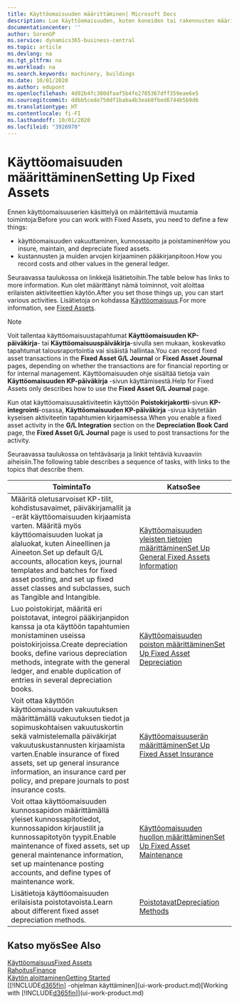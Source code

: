 ```yaml
---
title: Käyttöomaisuuden määrittäminen| Microsoft Docs
description: Lue käyttöomaisuuden, kuten koneiden tai rakennusten määrittämiseen tarvittavasta tehtäväsarjasta.
documentationcenter: ''
author: SorenGP
ms.service: dynamics365-business-central
ms.topic: article
ms.devlang: na
ms.tgt_pltfrm: na
ms.workload: na
ms.search.keywords: machinery, buildings
ms.date: 10/01/2020
ms.author: edupont
ms.openlocfilehash: 4d92b4fc380dfaaf5b4fe2705367dff359eae6e5
ms.sourcegitcommit: ddbb5cede750df1baba4b3eab8fbed6744b5b9d6
ms.translationtype: HT
ms.contentlocale: fi-FI
ms.lasthandoff: 10/01/2020
ms.locfileid: "3926970"
---
```

# <a name="setting-up-fixed-assets"></a><span data-ttu-id="a0707-103">Käyttöomaisuuden määrittäminen</span><span class="sxs-lookup"><span data-stu-id="a0707-103">Setting Up Fixed Assets</span></span>
<span data-ttu-id="a0707-104">Ennen käyttöomaisuuserien käsittelyä on määritettäviä muutamia toimintoja:</span><span class="sxs-lookup"><span data-stu-id="a0707-104">Before you can work with Fixed Assets, you need to define a few things:</span></span>  

* <span data-ttu-id="a0707-105">käyttöomaisuuden vakuuttaminen, kunnossapito ja poistaminen</span><span class="sxs-lookup"><span data-stu-id="a0707-105">How you insure, maintain, and depreciate fixed assets.</span></span>  
* <span data-ttu-id="a0707-106">kustannusten ja muiden arvojen kirjaaminen pääkirjanpitoon.</span><span class="sxs-lookup"><span data-stu-id="a0707-106">How you record costs and other values in the general ledger.</span></span>  

<span data-ttu-id="a0707-107">Seuraavassa taulukossa on linkkejä lisätietoihin.</span><span class="sxs-lookup"><span data-stu-id="a0707-107">The table below has links to more information.</span></span> <span data-ttu-id="a0707-108">Kun olet määrittänyt nämä toiminnot, voit aloittaa erilaisten aktiviteettien käytön.</span><span class="sxs-lookup"><span data-stu-id="a0707-108">After you set those things up, you can start various activities.</span></span> <span data-ttu-id="a0707-109">Lisätietoja on kohdassa [Käyttöomaisuus](fa-manage.md).</span><span class="sxs-lookup"><span data-stu-id="a0707-109">For more information, see [Fixed Assets](fa-manage.md).</span></span>  

> [!NOTE]  
>   <span data-ttu-id="a0707-110">Voit tallentaa käyttöomaisuustapahtumat **Käyttöomaisuuden KP-päiväkirja**- tai **Käyttöomaisuuspäiväkirja**-sivulla sen mukaan, koskevatko tapahtumat talousraportointia vai sisäistä hallintaa.</span><span class="sxs-lookup"><span data-stu-id="a0707-110">You can record fixed asset transactions in the **Fixed Asset G/L Journal** or **Fixed Asset Journal** pages, depending on whether the transactions are for financial reporting or for internal management.</span></span> <span data-ttu-id="a0707-111">Käyttöomaisuuden ohje sisältää tietoja vain **Käyttöomaisuuden KP-päiväkirja** -sivun käyttämisestä.</span><span class="sxs-lookup"><span data-stu-id="a0707-111">Help for Fixed Assets only describes how to use the **Fixed Asset G/L Journal** page.</span></span>  

<span data-ttu-id="a0707-112">Kun otat käyttöomaisuusaktiviteetin käyttöön **Poistokirjakortti**-sivun **KP-integrointi**-osassa, **Käyttöomaisuuden KP-päiväkirja** -sivua käytetään kyseisen aktiviteetin tapahtumien kirjaamisessa.</span><span class="sxs-lookup"><span data-stu-id="a0707-112">When you enable a fixed asset activity in the **G/L Integration** section on the **Depreciation Book Card** page, the **Fixed Asset G/L Journal** page is used to post transactions for the activity.</span></span>

<span data-ttu-id="a0707-113">Seuraavassa taulukossa on tehtäväsarja ja linkit tehtäviä kuvaaviin aiheisiin.</span><span class="sxs-lookup"><span data-stu-id="a0707-113">The following table describes a sequence of tasks, with links to the topics that describe them.</span></span>  

| <span data-ttu-id="a0707-114">Toiminta</span><span class="sxs-lookup"><span data-stu-id="a0707-114">To</span></span> | <span data-ttu-id="a0707-115">Katso</span><span class="sxs-lookup"><span data-stu-id="a0707-115">See</span></span> |
| --- | --- |
| <span data-ttu-id="a0707-116">Määritä oletusarvoiset KP-tilit, kohdistusavaimet, päiväkirjamallit ja -erät käyttöomaisuuden kirjaamista varten. Määritä myös käyttöomaisuuden luokat ja alaluokat, kuten Aineellinen ja Aineeton.</span><span class="sxs-lookup"><span data-stu-id="a0707-116">Set up default G/L accounts, allocation keys, journal templates and batches for fixed asset posting, and set up fixed asset classes and subclasses, such as Tangible and Intangible.</span></span> |[<span data-ttu-id="a0707-117">Käyttöomaisuuden yleisten tietojen määrittäminen</span><span class="sxs-lookup"><span data-stu-id="a0707-117">Set Up General Fixed Assets Information</span></span>](fa-how-setup-general.md) |
| <span data-ttu-id="a0707-118">Luo poistokirjat, määritä eri poistotavat, integroi pääkirjanpidon kanssa ja ota käyttöön tapahtumien monistaminen useissa poistokirjoissa.</span><span class="sxs-lookup"><span data-stu-id="a0707-118">Create depreciation books, define various depreciation methods, integrate with the general ledger, and enable duplication of entries in several depreciation books.</span></span> |[<span data-ttu-id="a0707-119">Käyttöomaisuuden poiston määrittäminen</span><span class="sxs-lookup"><span data-stu-id="a0707-119">Set Up Fixed Asset Depreciation</span></span>](fa-how-setup-depreciation.md) |
| <span data-ttu-id="a0707-120">Voit ottaa käyttöön käyttöomaisuuden vakuutuksen määrittämällä vakuutuksen tiedot ja sopimuskohtaisen vakuutuskortin sekä valmistelemalla päiväkirjat vakuutuskustannusten kirjaamista varten.</span><span class="sxs-lookup"><span data-stu-id="a0707-120">Enable insurance of fixed assets, set up general insurance information, an insurance card per policy, and prepare journals to post insurance costs.</span></span> |[<span data-ttu-id="a0707-121">Käyttöomaisuuserän määrittäminen</span><span class="sxs-lookup"><span data-stu-id="a0707-121">Set Up Fixed Asset Insurance</span></span>](fa-how-setup-insurance.md) |
| <span data-ttu-id="a0707-122">Voit ottaa käyttöomaisuuden kunnossapidon määrittämällä yleiset kunnossapitotiedot, kunnossapidon kirjaustilit ja kunnossapitotyön tyypit.</span><span class="sxs-lookup"><span data-stu-id="a0707-122">Enable maintenance of fixed assets, set up general maintenance information, set up maintenance posting accounts, and define types of maintenance work.</span></span> |[<span data-ttu-id="a0707-123">Käyttöomaisuuden huollon määrittäminen</span><span class="sxs-lookup"><span data-stu-id="a0707-123">Set Up Fixed Asset Maintenance</span></span>](fa-how-setup-maintenance.md) |
| <span data-ttu-id="a0707-124">Lisätietoja käyttöomaisuuden erilaisista poistotavoista.</span><span class="sxs-lookup"><span data-stu-id="a0707-124">Learn about different fixed asset depreciation methods.</span></span> |[<span data-ttu-id="a0707-125">Poistotavat</span><span class="sxs-lookup"><span data-stu-id="a0707-125">Depreciation Methods</span></span>](fa-depreciation-methods.md) |

## <a name="see-also"></a><span data-ttu-id="a0707-126">Katso myös</span><span class="sxs-lookup"><span data-stu-id="a0707-126">See Also</span></span>
[<span data-ttu-id="a0707-127">Käyttöomaisuus</span><span class="sxs-lookup"><span data-stu-id="a0707-127">Fixed Assets</span></span>](fa-manage.md)  
[<span data-ttu-id="a0707-128">Rahoitus</span><span class="sxs-lookup"><span data-stu-id="a0707-128">Finance</span></span>](finance.md)  
[<span data-ttu-id="a0707-129">Käytön aloittaminen</span><span class="sxs-lookup"><span data-stu-id="a0707-129">Getting Started</span></span>](product-get-started.md)  
<span data-ttu-id="a0707-130">[[!INCLUDE[d365fin](includes/d365fin_md.md)] -ohjelman käyttäminen](ui-work-product.md)</span><span class="sxs-lookup"><span data-stu-id="a0707-130">[Working with [!INCLUDE[d365fin](includes/d365fin_md.md)]](ui-work-product.md)</span></span>
